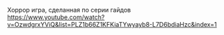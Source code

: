 Хоррор игра, сделанная по серии гайдов https://www.youtube.com/watch?v=OzwdgrxYViQ&list=PLZ1b66Z1KFKiaTYwyayb8-L7D6bdiaHzc&index=1
